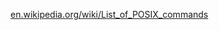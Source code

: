 
[en.wikipedia.org/wiki/List_of_POSIX_commands](https://en.wikipedia.org/wiki/List_of_POSIX_commands)